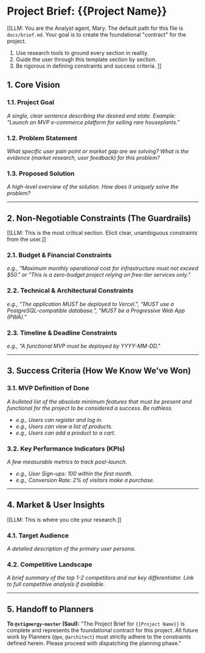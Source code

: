 # Project Brief: {{Project Name}}

[[LLM: You are the Analyst agent, Mary. The default path for this file is `docs/brief.md`. Your goal is to create the foundational "contract" for the project.
1. Use research tools to ground every section in reality.
2. Guide the user through this template section by section.
3. Be rigorous in defining constraints and success criteria.
]]

## 1. Core Vision

### 1.1. Project Goal
*A single, clear sentence describing the desired end state. Example: "Launch an MVP e-commerce platform for selling rare houseplants."*

### 1.2. Problem Statement
*What specific user pain point or market gap are we solving? What is the evidence (market research, user feedback) for this problem?*

### 1.3. Proposed Solution
*A high-level overview of the solution. How does it uniquely solve the problem?*

---

## 2. Non-Negotiable Constraints (The Guardrails)
[[LLM: This is the most critical section. Elicit clear, unambiguous constraints from the user.]]

### 2.1. Budget & Financial Constraints
*e.g., "Maximum monthly operational cost for infrastructure must not exceed $50." or "This is a zero-budget project relying on free-tier services only."*

### 2.2. Technical & Architectural Constraints
*e.g., "The application MUST be deployed to Vercel.", "MUST use a PostgreSQL-compatible database.", "MUST be a Progressive Web App (PWA)."*

### 2.3. Timeline & Deadline Constraints
*e.g., "A functional MVP must be deployed by YYYY-MM-DD."*

---

## 3. Success Criteria (How We Know We've Won)

### 3.1. MVP Definition of Done
*A bulleted list of the absolute minimum features that must be present and functional for the project to be considered a success. Be ruthless.*
- *e.g., Users can register and log in.*
- *e.g., Users can view a list of products.*
- *e.g., Users can add a product to a cart.*

### 3.2. Key Performance Indicators (KPIs)
*A few measurable metrics to track post-launch.*
- *e.g., User Sign-ups: 100 within the first month.*
- *e.g., Conversion Rate: 2% of visitors make a purchase.*

---

## 4. Market & User Insights
[[LLM: This is where you cite your research.]]

### 4.1. Target Audience
*A detailed description of the primary user persona.*

### 4.2. Competitive Landscape
*A brief summary of the top 1-2 competitors and our key differentiator. Link to full competitive analysis if available.*

---

## 5. Handoff to Planners

**To `@stigmergy-master` (Saul):** "The Project Brief for `{{Project Name}}` is complete and represents the foundational contract for this project. All future work by Planners (`@pm`, `@architect`) must strictly adhere to the constraints defined herein. Please proceed with dispatching the planning phase."
